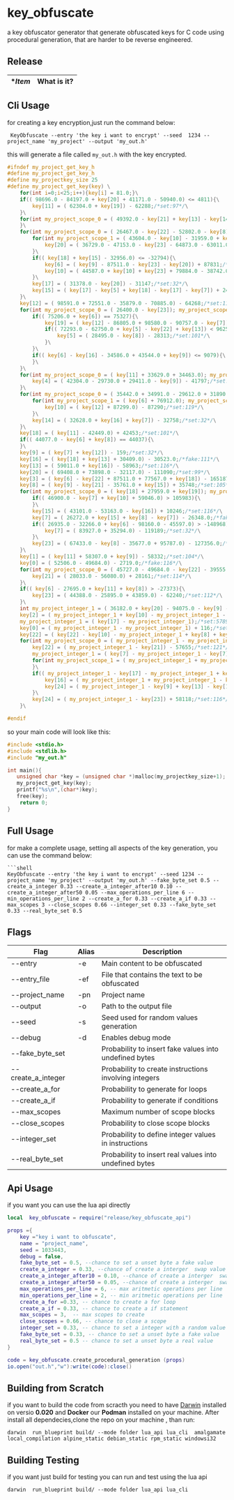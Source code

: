 # key_obfuscate
a key obfuscator generator that generate obfuscated keys for C code using procedural generation, that are harder to be reverse engineered.

## Release
| **Item* | **What is it?** |
| ------- | --- |


## Cli Usage
for creating a key encryption,just run the command below:
```shell
 KeyObfuscate --entry 'the key i want to encrypt' --seed  1234 --project_name 'my_project' --output 'my_out.h'
 ```
this will generate a file called `my_out.h` with the key encrypted.

```c 
#ifndef my_project_get_key_h
#define my_project_get_key_h
#define my_projectkey_size 25
#define my_project_get_key(key) \
	for(int i=0;i<25;i++){key[i] = 81.0;}\
	if(( 98696.0 - 84197.0 + key[20] + 41171.0 - 50940.0) <= 4811){\
		key[11] = ( 62304.0 + key[19]) - 62288;/*set:97*/\
	}\
	for(int my_project_scope_0 = ( 49392.0 - key[21] + key[13] - key[14] - key[17]); my_project_scope_0 < 49231; my_project_scope_0++){\
	}\
	for(int my_project_scope_0 = ( 26467.0 - key[22] - 52802.0 - key[8]); my_project_scope_0 < -26496; my_project_scope_0++){\
		for(int my_project_scope_1 = ( 43604.0 - key[10] - 31959.0 + key[8]); my_project_scope_1 < 11646; my_project_scope_1++){\
			key[20] = ( 36729.0 - 47153.0 - key[23] - 64873.0 - 63011.0) + 138588.0;/*fake:99*/\
		}\
		if(( key[18] + key[15] - 32956.0) <= -32794){\
			key[6] = ( key[9] - 87511.0 - key[23] - key[20]) + 87831;/*set:121*/\
			key[10] = ( 44587.0 + key[10] + key[23] + 79884.0 - 38742.0) - 85742.0;/*fake:119*/\
		}\
		key[17] = ( 31378.0 - key[20]) - 31147;/*set:32*/\
		key[15] = ( key[17] - key[5] + key[18] - key[17] - key[7]) + 248.0;/*fake:116*/\
	}\
	key[12] = ( 98591.0 + 72551.0 - 35879.0 - 70885.0) - 64268;/*set:110*/\
	for(int my_project_scope_0 = ( 26400.0 - key[23]); my_project_scope_0 < 26320; my_project_scope_0++){\
		if(( 75206.0 + key[6]) == 75327){\
			key[19] = ( key[12] - 86805.0 + 98580.0 - 90757.0 - key[7]) + 79063;/*set:110*/\
			if(( 72293.0 - 62750.0 + key[5] - key[22] + key[13]) < 9625){\
				key[5] = ( 28495.0 - key[8]) - 28313;/*set:101*/\
			}\
		}\
		if(( key[6] - key[16] - 34586.0 + 43544.0 + key[9]) <= 9079){\
		}\
	}\
	for(int my_project_scope_0 = ( key[11] + 33629.0 + 34463.0); my_project_scope_0 < 68190; my_project_scope_0++){\
		key[4] = ( 42304.0 - 29730.0 + 29411.0 - key[9]) - 41797;/*set:107*/\
	}\
	for(int my_project_scope_0 = ( 35442.0 + 34991.0 - 29612.0 + 31890.0 + key[21]); my_project_scope_0 < 72793; my_project_scope_0++){\
		for(int my_project_scope_1 = ( key[6] + 76912.0); my_project_scope_1 < 77034; my_project_scope_1++){\
			key[10] = ( key[12] + 87299.0) - 87290;/*set:119*/\
		}\
		key[14] = ( 32628.0 + key[16] + key[7]) - 32758;/*set:32*/\
	}\
	key[18] = ( key[11] - 42449.0) + 42453;/*set:101*/\
	if(( 44077.0 - key[6] + key[8]) == 44037){\
	}\
	key[9] = ( key[7] + key[12]) - 159;/*set:32*/\
	key[16] = ( key[18] + key[13] + 30409.0) - 30523.0;/*fake:111*/\
	key[13] = ( 59011.0 + key[16]) - 58963;/*set:116*/\
	key[20] = ( 69408.0 + 73898.0 - 32117.0) - 111090;/*set:99*/\
	key[3] = ( key[6] - key[22] + 87511.0 + 77567.0 + key[18]) - 165187;/*set:32*/\
	key[8] = ( key[9] - key[21] - 35761.0 + key[15]) + 35748;/*set:105*/\
	for(int my_project_scope_0 = ( key[18] + 27959.0 + key[19]); my_project_scope_0 < 28171; my_project_scope_0++){\
		if(( 46900.0 - key[7] + key[10] + 59046.0) > 105983){\
		}\
		key[15] = ( 43101.0 - 53163.0 - key[16]) + 10246;/*set:116*/\
		key[7] = ( 26272.0 + key[15] + key[8] - key[7]) - 26348.0;/*fake:32*/\
		if(( 26935.0 - 32266.0 + key[6] - 98160.0 - 45597.0) > -148968){\
			key[7] = ( 83927.0 + 35294.0) - 119189;/*set:32*/\
		}\
		key[23] = ( 67433.0 - key[8] - 35677.0 + 95787.0) - 127356.0;/*fake:112*/\
	}\
	key[1] = ( key[11] + 58307.0 + key[9]) - 58332;/*set:104*/\
	key[0] = ( 52506.0 - 49684.0) - 2719.0;/*fake:116*/\
	for(int my_project_scope_0 = ( 45727.0 - 49684.0 - key[22] - 39555.0 + 32855.0); my_project_scope_0 < -10737; my_project_scope_0++){\
		key[21] = ( 28033.0 - 56080.0) + 28161;/*set:114*/\
	}\
	if(( key[6] - 27695.0 + key[11] + key[8]) > -27373){\
		key[23] = ( 44388.0 - 25895.0 + 43859.0) - 62240;/*set:112*/\
	}\
	int my_project_integer_1 = ( 36182.0 + key[20] - 94075.0 - key[9] - key[14]);/*create:-57858*/\
	key[2] = ( my_project_integer_1 + key[10] - my_project_integer_1 - key[15]) - -98;/*set:101*/\
	my_project_integer_1 = ( key[17] - my_project_integer_1);/*set:57890*/\
	key[0] = ( my_project_integer_1 - my_project_integer_1) + 116;/*set:116*/\
	key[22] = ( key[22] - key[10] - my_project_integer_1 + key[8] + key[7]) + 57852.0;/*fake:121*/\
	for(int my_project_scope_0 = ( my_project_integer_1 - my_project_integer_1 - key[15] - key[17] - my_project_integer_1); my_project_scope_0 < -58037; my_project_scope_0++){\
		key[22] = ( my_project_integer_1 - key[21]) - 57655;/*set:121*/\
		my_project_integer_1 = ( key[7] - my_project_integer_1 - key[7] + key[7] - key[7]);/*set:-57890*/\
		for(int my_project_scope_1 = ( my_project_integer_1 + my_project_integer_1 - my_project_integer_1 + my_project_integer_1 + key[20]); my_project_scope_1 < -115680; my_project_scope_1++){\
		}\
		if(( my_project_integer_1 - key[17] - my_project_integer_1 + key[19] + key[20]) >= 177){\
			key[16] = ( my_project_integer_1 + my_project_integer_1 - key[20] - key[13] + key[18]) + 116005;/*set:111*/\
			key[24] = ( my_project_integer_1 - key[9] + key[13] - key[15] - key[16]) + 58092.0;/*fake:116*/\
		}\
		key[24] = ( my_project_integer_1 - key[23]) + 58118;/*set:116*/\
	}\

#endif
``` 
so your main code will look like this:
```c
#include <stdio.h>
#include <stdlib.h>
#include "my_out.h"

int main(){
   unsigned char *key = (unsigned char *)malloc(my_projectkey_size+1);
   my_project_get_key(key);
   printf("%s\n",(char*)key);
   free(key);
    return 0;
}
```
## Full Usage 
for make a complete usage, setting all aspects of the key generation, you can use the command below:
```shell
```shell
KeyObfuscate --entry 'the key i want to encrypt' --seed 1234 --project_name 'my_project' --output 'my_out.h' --fake_byte_set 0.5 --create_a_integer 0.33 --create_a_integer_after10 0.10 --create_a_integer_after50 0.05 --max_operations_per_line 6 --min_operations_per_line 2 --create_a_for 0.33 --create_a_if 0.33 --max_scopes 3 --close_scopes 0.66 --integer_set 0.33 --fake_byte_set 0.33 --real_byte_set 0.5 
```

## Flags
| Flag               | Alias | Description                                                           |
|--------------------|-------|-----------------------------------------------------------------------|
| --entry            | -e    | Main content to be obfuscated                                         |
| --entry_file       | -ef   | File that contains the text to be obfuscated                          |
| --project_name     | -pn   | Project name                                                          |
| --output           | -o    | Path to the output file                                               |
| --seed             | -s    | Seed used for random values generation                                |
| --debug            | -d    | Enables debug mode                                                    |
| --fake_byte_set    |       | Probability to insert fake values into undefined bytes                |
| --create_a_integer |       | Probability to create instructions involving integers                 |
| --create_a_for     |       | Probability to generate for loops                                     |
| --create_a_if      |       | Probability to generate if conditions                                 |
| --max_scopes       |       | Maximum number of scope blocks                                        |
| --close_scopes     |       | Probability to close scope blocks                                     |
| --integer_set      |       | Probability to define integer values in instructions                  |
| --real_byte_set    |       | Probability to insert real values into undefined bytes                |


## Api Usage
if you want you can use the lua api directly 
```lua
local  key_obfuscate = require("release/key_obfuscate_api")

props ={
    key ="key i want to obfuscate",
    name = "project_name",
    seed = 1033443,
    debug = false,
    fake_byte_set = 0.5, --chance to set a unset byte a fake value
    create_a_integer = 0.33, --chance of create a interger  swap value
    create_a_integer_after10 = 0.10, --chance of create a interger  swap value
    create_a_integer_after50 = 0.05, --chance of create a interger  swap value
    max_operations_per_line = 6, -- max aritmetic operations per line
    min_operations_per_line = 2, -- min aritmetic operations per line
    create_a_for =0.33, -- chance to create a for loop
    create_a_if = 0.33, -- chance to create a if statement
    max_scopes = 3,  -- max scopes to create
    close_scopes = 0.66, -- chance to close a scope
    integer_set = 0.33, -- chance to set a integer with a random value
    fake_byte_set = 0.33, -- chance to set a unset byte a fake value
    real_byte_set = 0.5 -- chance to set a unset byte a real value
}

code = key_obfuscate.create_procedural_generation (props)
io.open("out.h","w"):write(code):close()
```

## Building from Scratch
if you want to build the code from scracth  you need to have [Darwin](https://github.com/OUIsolutions/Darwin) 
installed on versio **0.020** and **Docker** our **Podman** installed on your machine.
After install all dependecies,clone the repo on your machine , than run:
```shel
darwin  run_blueprint build/ --mode folder lua_api lua_cli  amalgamate local_compilation alpine_static debian_static rpm_static windowsi32
```

## Building Testing 
if you want just build for testing you can run  and test using the lua api
```shell
darwin  run_blueprint build/ --mode folder lua_api lua_cli 
```
